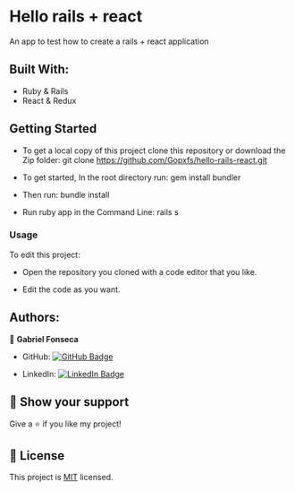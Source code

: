 # Hello rails + react
An app to test how to create a rails + react application

## Built With:

- Ruby & Rails
- React & Redux

## Getting Started
- To get a local copy of this project clone this repository or download the Zip folder:
git clone https://github.com/Gopxfs/hello-rails-react.git

- To get started, In the root directory run:
gem install bundler

- Then run:
bundle install

- Run ruby app in the Command Line:
rails s

### Usage

To edit this project:

- Open the repository you cloned with a code editor that you like.

- Edit the code as you want.

## Authors:
👤 **Gabriel Fonseca**

- GitHub: [![GitHub Badge](https://img.shields.io/badge/-Gopxfs-white?logo=GitHub&logoColor=181717&style=plastic)](https://github.com/Gopxfs)

- LinkedIn: [![LinkedIn Badge](https://img.shields.io/badge/-GabrielFonseca-white?logo=LinkedIn&logoColor=1DA1F2&style=plastic)](https://www.linkedin.com/in/gabriel-fonseca-sales/)

## :star2: Show your support

Give a :star: if you like my project!

## :pencil: License

This project is [MIT](https://github.com/Gopxfs/hello-rails-react/blob/dev/LICENSE) licensed.
